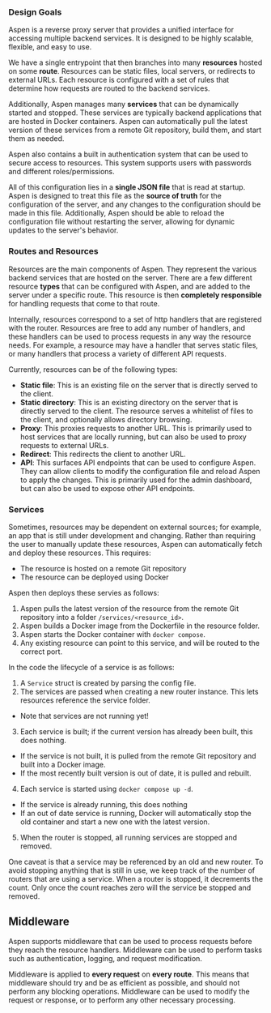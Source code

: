 ### Design Goals

Aspen is a reverse proxy server that provides a unified interface for accessing multiple backend services. It is designed to be highly scalable, flexible, and easy to use.

We have a single entrypoint that then branches into many **resources** hosted on some **route**. Resources can be static files, local servers, or redirects to external URLs. Each resource is configured with a set of rules that determine how requests are routed to the backend services.

Additionally, Aspen manages many **services** that can be dynamically started and stopped. These services are typically backend applications that are hosted in Docker containers. Aspen can automatically pull the latest version of these services from a remote Git repository, build them, and start them as needed.

Aspen also contains a built in authentication system that can be used to secure access to resources. This system supports users with passwords and different roles/permissions.

All of this configuration lies in a **single JSON file** that is read at startup. Aspen is designed to treat this file as the **source of truth** for the configuration of the server, and any changes to the configuration should be made in this file. Additionally, Aspen should be able to reload the configuration file without restarting the server, allowing for dynamic updates to the server's behavior.

### Routes and Resources
Resources are the main components of Aspen. They represent the various backend services that are hosted on the server. There are a few different resource **types** that can be configured with Aspen, and are added to the server under a specific route. This resource is then **completely responsible** for handling requests that come to that route.

Internally, resources correspond to a set of http handlers that are registered with the router. Resources are free to add any number of handlers, and these handlers can be used to process requests in any way the resource needs. For example, a resource may have a handler that serves static files, or many handlers that process a variety of different API requests.

Currently, resources can be of the following types:
- **Static file**: This is an existing file on the server that is directly served to the client.
- **Static directory**: This is an existing directory on the server that is directly served to the client. The resource serves a whitelist of files to the client, and optionally allows directory browsing.
- **Proxy**: This proxies requests to another URL. This is primarily used to host services that are locally running, but can also be used to proxy requests to external URLs.
- **Redirect**: This redirects the client to another URL.
- **API**: This surfaces API endpoints that can be used to configure Aspen. They can allow clients to modify the configuration file and reload Aspen to apply the changes. This is primarily used for the admin dashboard, but can also be used to expose other API endpoints.

### Services

Sometimes, resources may be dependent on external sources; for example, an app that is still under development and changing. Rather than requiring the user to manually update these resources, Aspen can automatically fetch and deploy these resources. This requires:
- The resource is hosted on a remote Git repository
- The resource can be deployed using Docker

Aspen then deploys these servies as follows:
1. Aspen pulls the latest version of the resource from the remote Git repository into a folder `/services/<resource_id>`.
2. Aspen builds a Docker image from the Dockerfile in the resource folder.
4. Aspen starts the Docker container with `docker compose`.
5. Any existing resource can point to this service, and will be routed to the correct port.

In the code the lifecycle of a service is as follows:
1. A `Service` struct is created by parsing the config file.
2. The services are passed when creating a new router instance. This lets resources reference the service folder.
  - Note that services are not running yet!
3. Each service is built; if the current version has already been built, this does nothing.
  - If the service is not built, it is pulled from the remote Git repository and built into a Docker image.
  - If the most recently built version is out of date, it is pulled and rebuilt.
4. Each service is started using `docker compose up -d`.
  - If the service is already running, this does nothing
  - If an out of date service is running, Docker will automatically stop the old container and start a new one with the latest version.
5. When the router is stopped, all running services are stopped and removed.

One caveat is that a service may be referenced by an old and new router. To avoid stopping anything that is still in use, we keep track of the number of routers that are using a service. When a router is stopped, it decrements the count. Only once the count reaches zero will the service be stopped and removed.

## Middleware

Aspen supports middleware that can be used to process requests before they reach the resource handlers. Middleware can be used to perform tasks such as authentication, logging, and request modification.

Middleware is applied to **every request** on **every route**. This means that middleware should try and be as efficient as possible, and should not perform any blocking operations. Middleware can be used to modify the request or response, or to perform any other necessary processing.
